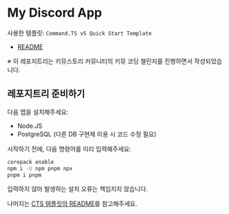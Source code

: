 # My Discord App
사용한 템플릿: `Command.TS v5 Quick Start Template`
- [README](./docs/CTStemplate-README.md)

※ 이 레포지트리는 키뮤스토리 커뮤니티의 키뮤 코딩 챌린지를 진행하면서 작성되었습니다.

## 레포지트리 준비하기
다음 앱을 설치해주세요:
- Node.JS
- PostgreSQL (다른 DB 구현체 이용 시 코드 수정 필요)

시작하기 전에, 다음 명령어를 미리 입력해주세요:
```sh
corepack enable
npm i -U npm pnpm npx
pnpm i pnpm
```
입력하지 않아 발생하는 설치 오류는 책임지지 않습니다.

나머지는 [CTS 템플릿의 README](./docs/CTStemplate-README.md)를 참고해주세요.